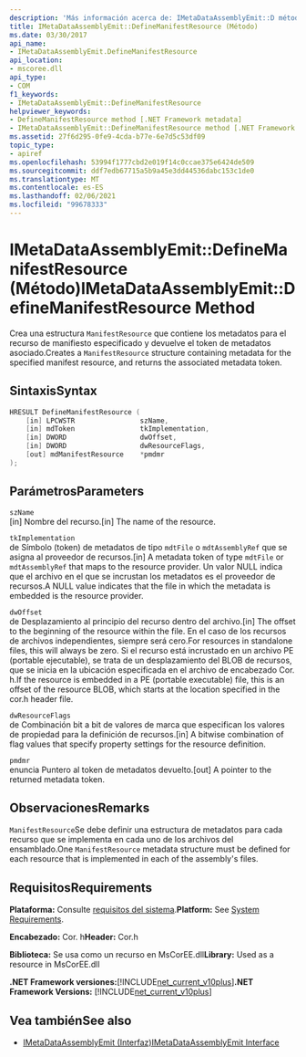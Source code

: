 ```yaml
---
description: 'Más información acerca de: IMetaDataAssemblyEmit::D método efineManifestResource'
title: IMetaDataAssemblyEmit::DefineManifestResource (Método)
ms.date: 03/30/2017
api_name:
- IMetaDataAssemblyEmit.DefineManifestResource
api_location:
- mscoree.dll
api_type:
- COM
f1_keywords:
- IMetaDataAssemblyEmit::DefineManifestResource
helpviewer_keywords:
- DefineManifestResource method [.NET Framework metadata]
- IMetaDataAssemblyEmit::DefineManifestResource method [.NET Framework metadata]
ms.assetid: 27f6d295-0fe9-4cda-b77e-6e7d5c53df09
topic_type:
- apiref
ms.openlocfilehash: 53994f1777cbd2e019f14c0ccae375e6424de509
ms.sourcegitcommit: ddf7edb67715a5b9a45e3dd44536dabc153c1de0
ms.translationtype: MT
ms.contentlocale: es-ES
ms.lasthandoff: 02/06/2021
ms.locfileid: "99678333"
---
```

# <a name="imetadataassemblyemitdefinemanifestresource-method"></a><span data-ttu-id="b13c8-103">IMetaDataAssemblyEmit::DefineManifestResource (Método)</span><span class="sxs-lookup"><span data-stu-id="b13c8-103">IMetaDataAssemblyEmit::DefineManifestResource Method</span></span>

<span data-ttu-id="b13c8-104">Crea una estructura `ManifestResource` que contiene los metadatos para el recurso de manifiesto especificado y devuelve el token de metadatos asociado.</span><span class="sxs-lookup"><span data-stu-id="b13c8-104">Creates a `ManifestResource` structure containing metadata for the specified manifest resource, and returns the associated metadata token.</span></span>  
  
## <a name="syntax"></a><span data-ttu-id="b13c8-105">Sintaxis</span><span class="sxs-lookup"><span data-stu-id="b13c8-105">Syntax</span></span>  
  
```cpp  
HRESULT DefineManifestResource (  
    [in] LPCWSTR                szName,
    [in] mdToken                tkImplementation,
    [in] DWORD                  dwOffset,
    [in] DWORD                  dwResourceFlags,  
    [out] mdManifestResource    *pmdmr  
);  
```  
  
## <a name="parameters"></a><span data-ttu-id="b13c8-106">Parámetros</span><span class="sxs-lookup"><span data-stu-id="b13c8-106">Parameters</span></span>  

 `szName`  
 <span data-ttu-id="b13c8-107">[in] Nombre del recurso.</span><span class="sxs-lookup"><span data-stu-id="b13c8-107">[in] The name of the resource.</span></span>  
  
 `tkImplementation`  
 <span data-ttu-id="b13c8-108">de Símbolo (token) de metadatos de tipo `mdtFile` o `mdtAssemblyRef` que se asigna al proveedor de recursos.</span><span class="sxs-lookup"><span data-stu-id="b13c8-108">[in] A metadata token of type `mdtFile` or `mdtAssemblyRef` that maps to the resource provider.</span></span> <span data-ttu-id="b13c8-109">Un valor NULL indica que el archivo en el que se incrustan los metadatos es el proveedor de recursos.</span><span class="sxs-lookup"><span data-stu-id="b13c8-109">A NULL value indicates that the file in which the metadata is embedded is the resource provider.</span></span>  
  
 `dwOffset`  
 <span data-ttu-id="b13c8-110">de Desplazamiento al principio del recurso dentro del archivo.</span><span class="sxs-lookup"><span data-stu-id="b13c8-110">[in] The offset to the beginning of the resource within the file.</span></span> <span data-ttu-id="b13c8-111">En el caso de los recursos de archivos independientes, siempre será cero.</span><span class="sxs-lookup"><span data-stu-id="b13c8-111">For resources in standalone files, this will always be zero.</span></span> <span data-ttu-id="b13c8-112">Si el recurso está incrustado en un archivo PE (portable ejecutable), se trata de un desplazamiento del BLOB de recursos, que se inicia en la ubicación especificada en el archivo de encabezado Cor. h.</span><span class="sxs-lookup"><span data-stu-id="b13c8-112">If the resource is embedded in a PE (portable executable) file, this is an offset of the resource BLOB, which starts at the location specified in the cor.h header file.</span></span>  
  
 `dwResourceFlags`  
 <span data-ttu-id="b13c8-113">de Combinación bit a bit de valores de marca que especifican los valores de propiedad para la definición de recursos.</span><span class="sxs-lookup"><span data-stu-id="b13c8-113">[in] A bitwise combination of flag values that specify property settings for the resource definition.</span></span>  
  
 `pmdmr`  
 <span data-ttu-id="b13c8-114">enuncia Puntero al token de metadatos devuelto.</span><span class="sxs-lookup"><span data-stu-id="b13c8-114">[out] A pointer to the returned metadata token.</span></span>  
  
## <a name="remarks"></a><span data-ttu-id="b13c8-115">Observaciones</span><span class="sxs-lookup"><span data-stu-id="b13c8-115">Remarks</span></span>  

 <span data-ttu-id="b13c8-116">`ManifestResource`Se debe definir una estructura de metadatos para cada recurso que se implementa en cada uno de los archivos del ensamblado.</span><span class="sxs-lookup"><span data-stu-id="b13c8-116">One `ManifestResource` metadata structure must be defined for each resource that is implemented in each of the assembly's files.</span></span>  
  
## <a name="requirements"></a><span data-ttu-id="b13c8-117">Requisitos</span><span class="sxs-lookup"><span data-stu-id="b13c8-117">Requirements</span></span>  

 <span data-ttu-id="b13c8-118">**Plataforma:** Consulte [requisitos del sistema](../../get-started/system-requirements.md).</span><span class="sxs-lookup"><span data-stu-id="b13c8-118">**Platform:** See [System Requirements](../../get-started/system-requirements.md).</span></span>  
  
 <span data-ttu-id="b13c8-119">**Encabezado:** Cor. h</span><span class="sxs-lookup"><span data-stu-id="b13c8-119">**Header:** Cor.h</span></span>  
  
 <span data-ttu-id="b13c8-120">**Biblioteca:** Se usa como un recurso en MsCorEE.dll</span><span class="sxs-lookup"><span data-stu-id="b13c8-120">**Library:** Used as a resource in MsCorEE.dll</span></span>  
  
 <span data-ttu-id="b13c8-121">**.NET Framework versiones:**[!INCLUDE[net_current_v10plus](../../../../includes/net-current-v10plus-md.md)]</span><span class="sxs-lookup"><span data-stu-id="b13c8-121">**.NET Framework Versions:** [!INCLUDE[net_current_v10plus](../../../../includes/net-current-v10plus-md.md)]</span></span>  
  
## <a name="see-also"></a><span data-ttu-id="b13c8-122">Vea también</span><span class="sxs-lookup"><span data-stu-id="b13c8-122">See also</span></span>

- [<span data-ttu-id="b13c8-123">IMetaDataAssemblyEmit (Interfaz)</span><span class="sxs-lookup"><span data-stu-id="b13c8-123">IMetaDataAssemblyEmit Interface</span></span>](imetadataassemblyemit-interface.md)
